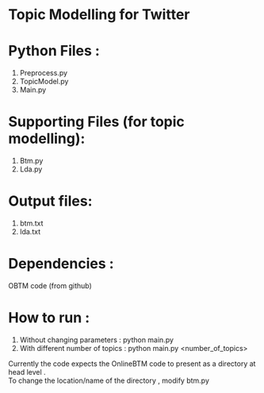 Topic Modelling for Twitter 
========================================

 Python Files : 
========================

 1. Preprocess.py
 2. TopicModel.py
 3. Main.py
 
 
 Supporting Files (for topic modelling):
=========================
 
 1. Btm.py
 2. Lda.py
 
 Output files:
===========================
 1. btm.txt
 2. lda.txt
 
 Dependencies :
=========================
  OBTM code (from github)
  
 How to run :
 ==========================
 1.  Without changing parameters :   python main.py
 2.  With different number of topics :  python main.py <number_of_topics>
  
  Currently the code expects the OnlineBTM code to present as a directory at head level .  
  To change the location/name of the directory , modify btm.py
 
